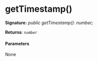 # getTimestamp()






**Signature:** _public getTimestamp(): number;_

**Returns**: `number`





#### Parameters
None


